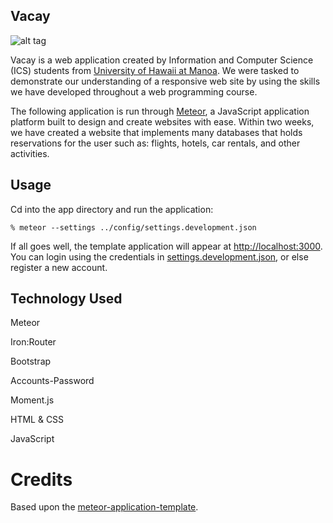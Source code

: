 ## Vacay

![alt tag](https://github.com/theVacay/vacay/blob/master/doc/homepage.png?raw=true)

Vacay is a web application created by Information and Computer Science (ICS) students from [University of Hawaii at Manoa](https://www.hawaii.edu).  We were tasked to demonstrate our understanding of a responsive web site by using the skills we have developed throughout a web programming course.

The following application is run through [Meteor](https://www.meteor.com), a JavaScript application platform built to design and create websites with ease.  Within two weeks, we have created a website that implements many databases that holds reservations for the user such as: flights, hotels, car rentals, and other activities.

## Usage

Cd into the app directory and run the application:

```
% meteor --settings ../config/settings.development.json
```

If all goes well, the template application will appear at [http://localhost:3000](http://localhost:3000).  You can login using the credentials in [settings.development.json](https://github.com/ics-software-engineering/meteor-application-template/blob/master/config/settings.development.json), or else register a new account.

## Technology Used
Meteor

Iron:Router

Bootstrap
  
Accounts-Password
  
Moment.js
  
HTML & CSS

JavaScript

# Credits

Based upon the [meteor-application-template](http://ics-software-engineering.github.io/meteor-application-template/).


